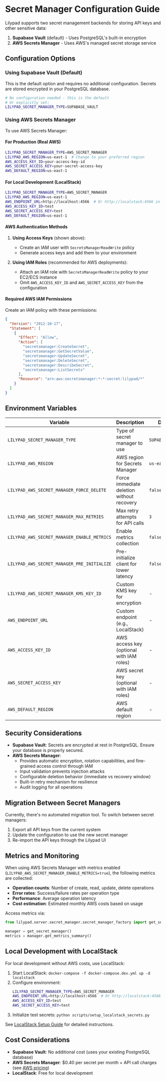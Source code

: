 # Secret Manager Configuration Guide

Lilypad supports two secret management backends for storing API keys and other sensitive data:

1. **Supabase Vault** (default) - Uses PostgreSQL's built-in encryption
2. **AWS Secrets Manager** - Uses AWS's managed secret storage service

## Configuration Options

### Using Supabase Vault (Default)

This is the default option and requires no additional configuration. Secrets are stored encrypted in your PostgreSQL database.

```bash
# No configuration needed - this is the default
# Or explicitly set:
LILYPAD_SECRET_MANAGER_TYPE=SUPABASE_VAULT
```

### Using AWS Secrets Manager

To use AWS Secrets Manager:

#### For Production (Real AWS)
```bash
LILYPAD_SECRET_MANAGER_TYPE=AWS_SECRET_MANAGER
LILYPAD_AWS_REGION=us-east-1  # Change to your preferred region
AWS_ACCESS_KEY_ID=your-access-key-id
AWS_SECRET_ACCESS_KEY=your-secret-access-key
AWS_DEFAULT_REGION=us-east-1
```

#### For Local Development (LocalStack)
```bash
LILYPAD_SECRET_MANAGER_TYPE=AWS_SECRET_MANAGER
LILYPAD_AWS_REGION=us-east-1
AWS_ENDPOINT_URL=http://localhost:4566  # Or http://localstack:4566 in Docker
AWS_ACCESS_KEY_ID=test
AWS_SECRET_ACCESS_KEY=test
AWS_DEFAULT_REGION=us-east-1
```

#### AWS Authentication Methods

1. **Using Access Keys** (shown above):
   - Create an IAM user with `SecretsManagerReadWrite` policy
   - Generate access keys and add them to your environment

2. **Using IAM Roles** (recommended for AWS deployments):
   - Attach an IAM role with `SecretsManagerReadWrite` policy to your EC2/ECS instance
   - Omit `AWS_ACCESS_KEY_ID` and `AWS_SECRET_ACCESS_KEY` from the configuration

#### Required AWS IAM Permissions

Create an IAM policy with these permissions:

```json
{
  "Version": "2012-10-17",
  "Statement": [
    {
      "Effect": "Allow",
      "Action": [
        "secretsmanager:CreateSecret",
        "secretsmanager:GetSecretValue",
        "secretsmanager:UpdateSecret",
        "secretsmanager:DeleteSecret",
        "secretsmanager:DescribeSecret",
        "secretsmanager:ListSecrets"
      ],
      "Resource": "arn:aws:secretsmanager:*:*:secret:lilypad/*"
    }
  ]
}
```

## Environment Variables

| Variable | Description | Default |
|----------|-------------|---------|
| `LILYPAD_SECRET_MANAGER_TYPE` | Type of secret manager to use | `SUPABASE_VAULT` |
| `LILYPAD_AWS_REGION` | AWS region for Secrets Manager | `us-east-1` |
| `LILYPAD_AWS_SECRET_MANAGER_FORCE_DELETE` | Force immediate deletion without recovery | `false` |
| `LILYPAD_AWS_SECRET_MANAGER_MAX_RETRIES` | Max retry attempts for API calls | `3` |
| `LILYPAD_AWS_SECRET_MANAGER_ENABLE_METRICS` | Enable metrics collection | `false` |
| `LILYPAD_AWS_SECRET_MANAGER_PRE_INITIALIZE` | Pre-initialize client for lower latency | `false` |
| `LILYPAD_AWS_SECRET_MANAGER_KMS_KEY_ID` | Custom KMS key for encryption | - |
| `AWS_ENDPOINT_URL` | Custom endpoint (e.g., LocalStack) | - |
| `AWS_ACCESS_KEY_ID` | AWS access key (optional with IAM roles) | - |
| `AWS_SECRET_ACCESS_KEY` | AWS secret key (optional with IAM roles) | - |
| `AWS_DEFAULT_REGION` | AWS default region | - |

## Security Considerations

- **Supabase Vault**: Secrets are encrypted at rest in PostgreSQL. Ensure your database is properly secured.
- **AWS Secrets Manager**: 
  - Provides automatic encryption, rotation capabilities, and fine-grained access control through IAM
  - Input validation prevents injection attacks
  - Configurable deletion behavior (immediate vs recovery window)
  - Built-in retry mechanism for resilience
  - Audit logging for all operations

## Migration Between Secret Managers

Currently, there's no automated migration tool. To switch between secret managers:

1. Export all API keys from the current system
2. Update the configuration to use the new secret manager
3. Re-import the API keys through the Lilypad UI

## Metrics and Monitoring

When using AWS Secrets Manager with metrics enabled (`LILYPAD_AWS_SECRET_MANAGER_ENABLE_METRICS=true`), the following metrics are collected:

- **Operation counts**: Number of create, read, update, delete operations
- **Error rates**: Success/failure rates per operation type
- **Performance**: Average operation latency
- **Cost estimation**: Estimated monthly AWS costs based on usage

Access metrics via:
```python
from lilypad.server.secret_manager.secret_manager_factory import get_secret_manager

manager = get_secret_manager()
metrics = manager.get_metrics_summary()
```

## Local Development with LocalStack

For local development without AWS costs, use LocalStack:

1. Start LocalStack: `docker-compose -f docker-compose.dev.yml up -d localstack`
2. Configure environment:
   ```bash
   LILYPAD_SECRET_MANAGER_TYPE=AWS_SECRET_MANAGER
   AWS_ENDPOINT_URL=http://localhost:4566  # Or http://localstack:4566 in Docker
   AWS_ACCESS_KEY_ID=test
   AWS_SECRET_ACCESS_KEY=test
   ```
3. Initialize test secrets: `python scripts/setup_localstack_secrets.py`

See [LocalStack Setup Guide](docs/localstack-setup.md) for detailed instructions.

## Cost Considerations

- **Supabase Vault**: No additional cost (uses your existing PostgreSQL database)
- **AWS Secrets Manager**: $0.40 per secret per month + API call charges (see [AWS pricing](https://aws.amazon.com/secrets-manager/pricing/))
- **LocalStack**: Free for local development